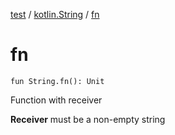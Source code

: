 [test](../index.md) / [kotlin.String](index.md) / [fn](./fn.md)

# fn

`fun String.fn(): Unit`

Function with receiver

**Receiver**
must be a non-empty string

